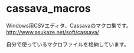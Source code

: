cassava_macros
==============

Windows用CSVエディタ、Cassavaのマクロ集です。
http://www.asukaze.net/soft/cassava/

自分で使っているマクロファイルを格納しています。
